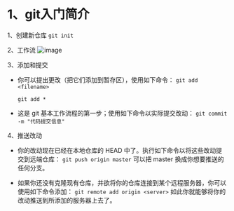 # 1、git入门简介
1、创建新仓库
`git init`

2、工作流
![image](https://user-images.githubusercontent.com/63992601/141035088-69c13f1b-73db-40be-ab3e-d6b183fd6e73.png)

3、添加和提交
- 你可以提出更改（把它们添加到暂存区），使用如下命令：
  `git add <filename>`
  
  `git add *`
- 这是 git 基本工作流程的第一步；使用如下命令以实际提交改动：
  `git commit -m "代码提交信息"`
  
4、推送改动
- 你的改动现在已经在本地仓库的 HEAD 中了。执行如下命令以将这些改动提交到远端仓库：
`git push origin master`
可以把 master 换成你想要推送的任何分支。

- 如果你还没有克隆现有仓库，并欲将你的仓库连接到某个远程服务器，你可以使用如下命令添加：
`git remote add origin <server>`
如此你就能够将你的改动推送到所添加的服务器上去了。
